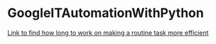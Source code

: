 # GoogleITAutomationWithPython

[Link to find how long to work on making a routine task more efficient](https://xkcd.com/1205/)